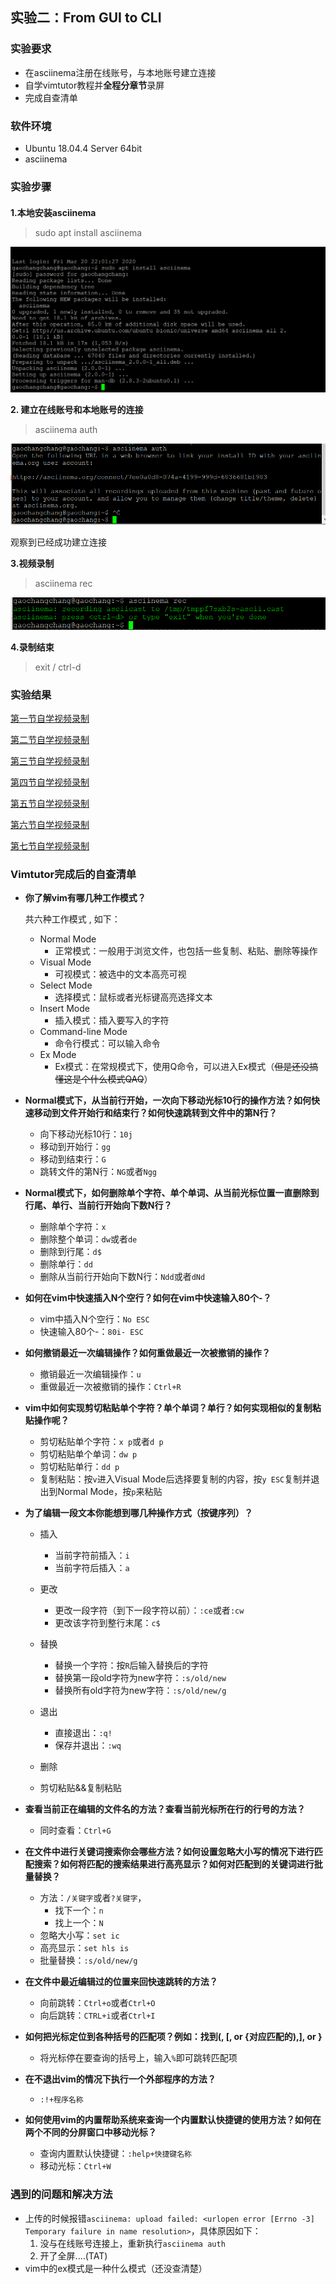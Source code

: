## 实验二：From GUI to CLI
### 实验要求
- 在asciinema注册在线账号，与本地账号建立连接
- 自学vimtutor教程并**全程分章节**录屏
- 完成自查清单

### 软件环境
- Ubuntu 18.04.4 Server 64bit
- asciinema
  
### 实验步骤

#### 

**1.本地安装asciinema** 
>sudo apt install asciinema

![安装asciinema](./images/安装asciinema.PNG)

**2. 建立在线账号和本地账号的连接**

>asciinema auth  

![关联账号](./images/关联账号.PNG)

观察到已经成功建立连接

**3.视频录制**

>asciinema rec

![视频录制](./images/视频录制.PNG)

**4.录制结束** 

>exit / ctrl-d


### 实验结果
[第一节自学视频录制](https://asciinema.org/a/RUuwWKwDva3426wFryJfZGdSx)


[第二节自学视频录制](https://asciinema.org/a/pOuOS9U0EXw37uBoadvq7u9RX)


[第三节自学视频录制](https://asciinema.org/a/JB6pROMqyvkj1EfmxMXnduuV7)


[第四节自学视频录制](https://asciinema.org/a/A4I1O4Do4LvnkGw9O9eEOKYLa)


[第五节自学视频录制](https://asciinema.org/a/qean8ALeGqJgQGw4WNauSnn9a)

[第六节自学视频录制](https://asciinema.org/a/knrhv91hGUdWueUYcgN2F9Ogw)

[第七节自学视频录制](https://asciinema.org/a/2SYojIEmqHGuw53htc72yTZ2w)

### Vimtutor完成后的自查清单
- **你了解vim有哪几种工作模式？**
  
  共六种工作模式 , 如下：
   - Normal Mode
     - 正常模式：一般用于浏览文件，也包括一些复制、粘贴、删除等操作 
   - Visual Mode
     - 可视模式：被选中的文本高亮可视 
   - Select Mode
     -  选择模式：鼠标或者光标键高亮选择文本
   - Insert Mode
     - 插入模式：插入要写入的字符 
   - Command-line Mode
     - 命令行模式：可以输入命令 
   - Ex Mode
     - Ex模式：在常规模式下，使用Q命令，可以进入Ex模式（~~但是还没搞懂这是个什么模式QAQ~~）
- **Normal模式下，从当前行开始，一次向下移动光标10行的操作方法？如何快速移动到文件开始行和结束行？如何快速跳转到文件中的第N行？**  
  - 向下移动光标10行：`10j`
  - 移动到开始行：`gg`    
  - 移动到结束行：`G`
  - 跳转文件的第N行：`NG`或者`Ngg`
   
- **Normal模式下，如何删除单个字符、单个单词、从当前光标位置一直删除到行尾、单行、当前行开始向下数N行？**
  - 删除单个字符：`x`
  - 删除整个单词：`dw`或者`de`
  - 删除到行尾：`d$`
  - 删除单行：`dd`
  - 删除从当前行开始向下数N行：`Ndd`或者`dNd`
- **如何在vim中快速插入N个空行？如何在vim中快速输入80个-？**
  - vim中插入N个空行：`No ESC`
  - 快速输入80个-：`80i- ESC`
- **如何撤销最近一次编辑操作？如何重做最近一次被撤销的操作？**
  - 撤销最近一次编辑操作：`u`
  - 重做最近一次被撤销的操作：`Ctrl+R`
   
- **vim中如何实现剪切粘贴单个字符？单个单词？单行？如何实现相似的复制粘贴操作呢？**
  - 剪切粘贴单个字符：`x p`或者`d p`
  - 剪切粘贴单个单词：`dw p`
  - 剪切粘贴单行：`dd p`
  - 复制粘贴：按`v`进入Visual Mode后选择要复制的内容，按`y ESC`复制并退出到Normal Mode，按`p`来粘贴
- **为了编辑一段文本你能想到哪几种操作方式（按键序列）？**
   - 插入
      - 当前字符前插入：`i`
      - 当前字符后插入：`a`  
   - 更改
      - 更改一段字符（到下一段字符以前）：`:ce`或者`:cw`
      - 更改该字符到整行末尾：`c$`
   - 替换
      - 替换一个字符：按`R`后输入替换后的字符
      - 替换第一段old字符为new字符：`:s/old/new`
      - 替换所有old字符为new字符：`:s/old/new/g`
  
   - 退出
      - 直接退出：`:q!`
      - 保存并退出：`:wq`  
  - 删除
  - 剪切粘贴&&复制粘贴

- **查看当前正在编辑的文件名的方法？查看当前光标所在行的行号的方法？**  
  -  同时查看：`Ctrl+G`
- **在文件中进行关键词搜索你会哪些方法？如何设置忽略大小写的情况下进行匹配搜索？如何将匹配的搜索结果进行高亮显示？如何对匹配到的关键词进行批量替换？**  
  - 方法：`/关键字`或者`?关键字`，
     - 找下一个：`n`
     - 找上一个：`N`
  - 忽略大小写：`set ic`
  - 高亮显示：`set hls is`
  - 批量替换：`:s/old/new/g`
- **在文件中最近编辑过的位置来回快速跳转的方法？**
  - 向前跳转：`Ctrl+o`或者`Ctrl+O`
  - 向后跳转：`CTRL+i`或者`Ctrl+I`
- **如何把光标定位到各种括号的匹配项？例如：找到(, [, or {对应匹配的),], or }**
  - 将光标停在要查询的括号上，输入`%`即可跳转匹配项
- **在不退出vim的情况下执行一个外部程序的方法？**
  - `:!+程序名称`
- **如何使用vim的内置帮助系统来查询一个内置默认快捷键的使用方法？如何在两个不同的分屏窗口中移动光标？**
  - 查询内置默认快捷键：`:help+快捷键名称`
  - 移动光标：`Ctrl+W`

### 遇到的问题和解决方法

- 上传的时候报错`asciinema: upload failed: <urlopen error [Errno -3] Temporary failure in name resolution>`，具体原因如下：
  1. 没与在线账号连接上，重新执行`asciinema auth`
  2. 开了全屏....(TAT)  
- vim中的ex模式是一种什么模式（还没查清楚）

  

   
   


  


